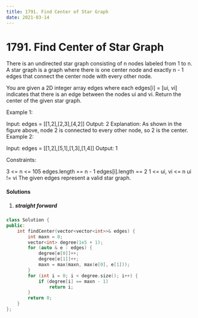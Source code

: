 ```yaml
---
title: 1791. Find Center of Star Graph
date: 2021-03-14
---
```


# 1791. Find Center of Star Graph

There is an undirected star graph consisting of n nodes labeled from 1 to n. A star graph is a graph where there is one center node and exactly n - 1 edges that connect the center node with every other node.

You are given a 2D integer array edges where each edges[i] = [ui, vi] indicates that there is an edge between the nodes ui and vi. Return the center of the given star graph.

 

Example 1:


Input: edges = [[1,2],[2,3],[4,2]]
Output: 2
Explanation: As shown in the figure above, node 2 is connected to every other node, so 2 is the center.
Example 2:

Input: edges = [[1,2],[5,1],[1,3],[1,4]]
Output: 1
 

Constraints:

3 <= n <= 105
edges.length == n - 1
edges[i].length == 2
1 <= ui, vi <= n
ui != vi
The given edges represent a valid star graph.


#### Solutions

1. ##### straight forward

```c++
class Solution {
public:
    int findCenter(vector<vector<int>>& edges) {
        int maxn = 0;
        vector<int> degree(1e5 + 1);
        for (auto & e : edges) {
            degree[e[0]]++;
            degree[e[1]]++;
            maxn = max(maxn, max(e[0], e[1]));
        }
        for (int i = 0; i < degree.size(); i++) {
            if (degree[i] == maxn - 1)
                return i;
        }
        return 0;
    }
};
```